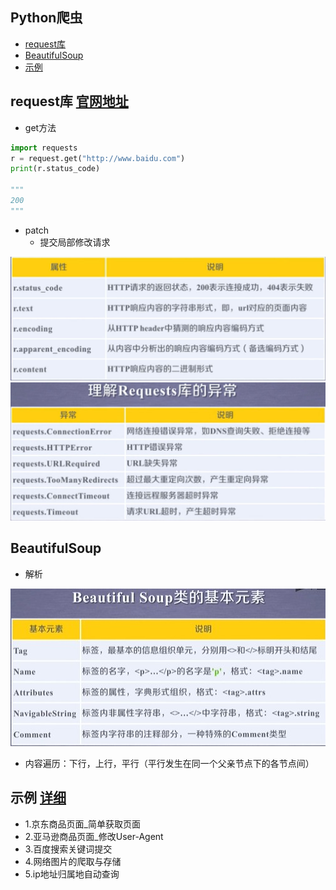 ## Python爬虫

* [request库](#request库)
* [BeautifulSoup](#BeautifulSoup)
* [示例](#示例)

<span id="request库"></span>
## request库  [官网地址](http://cn.python-requests.org/zh_CN/latest/)
* get方法
```py
import requests
r = request.get("http://www.baidu.com")
print(r.status_code)

"""
200
"""
```
* patch
  * 提交局部修改请求
  
<div align=center><img src="https://github.com/FangChao1086/Coding_language/blob/master/依赖文件/Response对象.JPG"></div>

<div align=center><img src="https://github.com/FangChao1086/Coding_language/blob/master/依赖文件/Requests库的异常.JPG"></div>

<span id="BeautifulSoup"></span>
## BeautifulSoup
* 解析  
<div align=center><img src="https://github.com/FangChao1086/Coding_language/blob/master/依赖文件/BeautifulSoup.jpg"></div>  

* 内容遍历：下行，上行，平行（平行发生在同一个父亲节点下的各节点间）

<span id="示例"></span>
## 示例 [详细](https://github.com/FangChao1086/coding_language/tree/master/python/爬虫/示例)
* 1.京东商品页面_简单获取页面
* 2.亚马逊商品页面_修改User-Agent
* 3.百度搜索关键词提交
* 4.网络图片的爬取与存储
* 5.ip地址归属地自动查询
